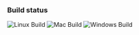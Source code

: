 
### Build status
![Linux Build](https://github.com/ErikoNitu/joc/actions/workflows/build-godot-linux.yml/badge.svg)
![Mac Build](https://github.com/ErikoNitu/joc/actions/workflows/build-godot-mac.yml/badge.svg)
![Windows Build](https://github.com/ErikoNitu/joc/actions/workflows/build-godot-win.yml/badge.svg)

